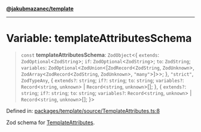 [**@jakubmazanec/template**](../README.md)

---

# Variable: templateAttributesSchema

> `const` **templateAttributesSchema**: `ZodObject`\<\{ `extends`: `ZodOptional`\<`ZodString`\>;
> `if`: `ZodOptional`\<`ZodString`\>; `to`: `ZodString`; `variables`:
> `ZodOptional`\<`ZodUnion`\<\[`ZodRecord`\<`ZodString`, `ZodUnknown`\>,
> `ZodArray`\<`ZodRecord`\<`ZodString`, `ZodUnknown`\>, `"many"`\>\]\>\>; \}, `"strict"`,
> `ZodTypeAny`, \{ `extends?`: `string`; `if?`: `string`; `to`: `string`; `variables?`:
> `Record`\<`string`, `unknown`\> \| `Record`\<`string`, `unknown`\>[]; \}, \{ `extends?`: `string`;
> `if?`: `string`; `to`: `string`; `variables?`: `Record`\<`string`, `unknown`\> \|
> `Record`\<`string`, `unknown`\>[]; \}\>

Defined in:
[packages/template/source/TemplateAttributes.ts:8](https://github.com/jakubmazanec/tools/blob/d956cf350ae3e6bad1df754a19dfbabb088c1451/packages/template/source/TemplateAttributes.ts#L8)

Zod schema for [TemplateAttributes](../type-aliases/TemplateAttributes.md).
